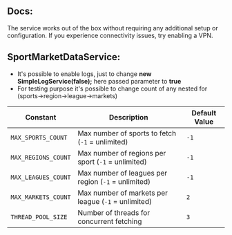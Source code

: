 ## Docs:
The service works out of the box without requiring any additional setup or configuration.
If you experience connectivity issues, try enabling a VPN.

## SportMarketDataService:
- It's possible to enable logs, just to change **new SimpleLogService(false);** here passed parameter to **true**
- For testing purpose it's possible to change count of any nested for (sports->region->league->markets)

| Constant            | Description                                         | Default Value |
| ------------------- |-----------------------------------------------------|---------------|
| `MAX_SPORTS_COUNT`  | Max number of sports to fetch (`-1` = unlimited)    | `-1`          |
| `MAX_REGIONS_COUNT` | Max number of regions per sport (`-1` = unlimited)  | `-1`          |
| `MAX_LEAGUES_COUNT` | Max number of leagues per region (`-1` = unlimited) | `-1`          |
| `MAX_MARKETS_COUNT` | Max number of markets per league (`-1` = unlimited) | `2`           |
| `THREAD_POOL_SIZE`  | Number of threads for concurrent fetching           | `3`           |
